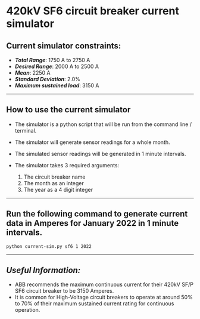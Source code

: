 # 420kV SF6 circuit breaker current simulator

## Current simulator constraints:

- **_Total Range_**: 1750 A to 2750 A
- **_Desired Range_**: 2000 A to 2500 A
- **_Mean_**: 2250 A
- **_Standard Deviation_**: 2.0%
- **_Maximum sustained load_**: 3150 A

---

## How to use the current simulator

- The simulator is a python script that will be run from the command line / terminal.
- The simulator will generate sensor readings for a whole month.
- The simulated sensor readings will be generated in 1 minute intervals.

- The simulator takes 3 required arguments:
  1. The circuit breaker name
  2. The month as an integer
  3. The year as a 4 digit integer

---

## Run the following command to generate current data in Amperes for January 2022 in 1 minute intervals.

`python current-sim.py sf6 1 2022`

---

## **_Useful Information:_**

- ABB recommends the maximum continuous current for their 420kV SF/P SF6 circuit breaker to be 3150 Amperes.
- It is common for High-Voltage circuit breakers to operate at around 50% to 70% of their maximum sustained current rating for continuous operation.
